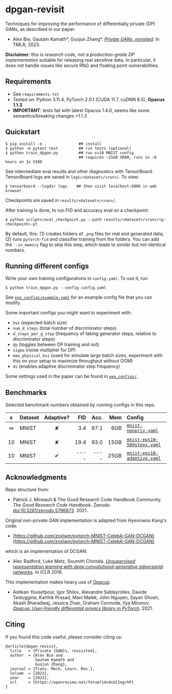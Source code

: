 # dpgan-revisit

Techniques for improving the performance of differentially private (DP) GANs, as described in our paper:
- Alex Bie, Gautam Kamath*, Guojun Zhang*. [*Private GANs, revisited*](https://arxiv.org/abs/2302.02936). In TMLR, 2023. 


**Disclaimer**: this is *research code, not a production-grade DP implementation* suitable for releasing real sensitive data.
In particular, it does not handle issues like secure RNG and floating point vulnerabilities. 


## Requirements
- See `requirements.txt`
- Tested on: Python 3.11.4, PyTorch 2.0.1 (CUDA 11.7, cuDNN 8.5), **Opacus 1.1.3**
- **IMPORTANT**: tests fail with latest Opacus 1.4.0, seems like some semantics/breaking changes >1.1.3


## Quickstart

    $ pip install -e .              ## install
    $ python -m pytest test         ## run tests (optional)
    $ python train_dpgan.py         ## run ε=10 MNIST config
                                    ## requires ~15GB VRAM, runs in ~8 hours on 1x V100

See intermediate eval results and other diagnostics with TensorBoard. TensorBoard logs are saved in `logs/<dataset>/<run>/`. To view:

    $ tensorboard --logdir logs    ## then visit localhost:6006 in web browser

Checkpoints are saved in `results/<dataset>/<run>/`.

After training is done, to run FID and accuracy eval on a checkpoint:

    $ python scripts/eval_checkpoint.py --path results/<dataset>/<run>/<g-checkpoint>.pt

By default, this: (1) creates folders of `.png` files for real and generated data; (2) runs `pytorch-fid` and classifier training from the folders.
You can add the `--in_memory` flag to skip this step, which leads to similar but not identical numbers.


## Running different configs

Write your own training configurations in `config.yaml`. To use it, run

    $ python train_dpgan.py --config config.yaml

See [`exp_configs/example.yaml`](exp_configs/example.yaml) for an example config file that you can modify.

Some important configs you might want to experiment with:
- `bsz` (expected batch size)
- `num_d_steps` (total number of discriminator steps)
- `d_steps_per_g_step` (frequency of taking generator steps, relative to discriminator steps)
- `dp` (toggles between DP training and not)
- `sigma` (noise multiplier for DP)
- `max_physical_bsz` (used for simulate large batch sizes, experiment with this on your setup to maximize throughput without OOM)
- `ds` (enables adaptive discriminator step frequency)

Some settings used in the paper can be found in [`exp_configs/`](exp_configs/).


## Benchmarks
Selected benchmark numbers obtained by running configs in this repo.

|  ε | Dataset | Adaptive? | FID  | Acc. | Mem  | Config |
|:--:|---------|:---------:|-----:|-----:|-----:|:-----|
| ∞  | MNIST   |     ✘     |  3.4 | 97.1 |  6GB | [`mnist-nonpriv.yaml`](exp_configs/mnist-nonpriv.yaml) |
| | | | | | | |
| 10 | MNIST   |     ✘     | 19.4 | 93.0 | 15GB | [`mnist-eps10-50dsteps.yaml`](exp_configs/mnist-eps10-50dsteps.yaml) |
| 10 | MNIST   |     ✔     | ---- | ---- | 25GB | [`mnist-eps10-adaptive.yaml`](exp_configs/mnist-eps10-adaptive.yaml) |




## Acknowledgments

Repo structure from:
- Patrick J. Mineault & The Good Research Code Handbook Community. *The Good Research Code Handbook*. Zenodo. [doi:10.5281/zenodo.5796873](https://dx.doi.org/10.5281/zenodo.5796873). 2021.

Original non-private GAN implementation is adapted from Hyeonwoo Kang's code:
- [https://github.com/znxlwm/pytorch-MNIST-CelebA-GAN-DCGAN](https://github.com/znxlwm/pytorch-MNIST-CelebA-GAN-DCGAN).

which is an implementation of DCGAN:
- Alec Radford, Luke Metz, Soumith Chintala. [*Unsupervised representation learning with deep convolutional generative adversarial networks*](https://arxiv.org/abs/1511.06434). In ICLR 2016.

This implementation makes heavy use of [Opacus](https://github.com/pytorch/opacus):
- Ashkan Yousefpour, Igor Shilov, Alexandre Sablayrolles, Davide Testuggine, Karthik Prasad, Mani Malek, John Nguyen, Sayan Ghosh, Akash Bharadwaj, Jessica Zhao, Graham Cormode, Ilya Mironov. [*Opacus: User-friendly differential privacy library in PyTorch*](https://arxiv.org/abs/2109.12298). 2021.


## Citing

If you found this code useful, please consider citing us:

    @article{dpgan-revisit,
      title   = {Private {GAN}s, revisited},
      author  = {Alex Bie and
                 Gautam Kamath and
                 Guojun Zhang},
      journal = {Trans. Mach. Learn. Res.},
      volume  = {2023},
      year    = {2023},
      url     = {https://openreview.net/forum?id=9sVCIngrhP}
    }

